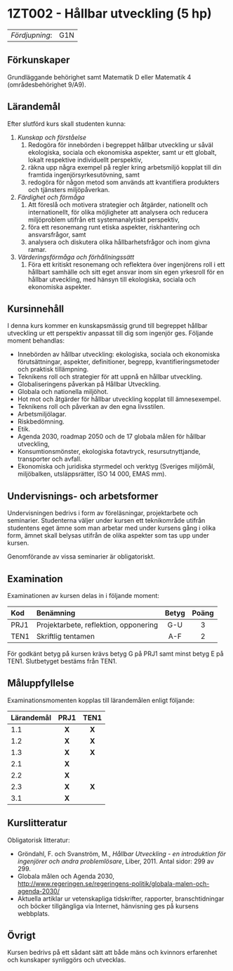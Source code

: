 # 1ZT002 - Hållbar utveckling (5 hp)

|     |     |
| --- | --- | 
| *Fördjupning*: | G1N | 

## Förkunskaper

Grundläggande behörighet samt Matematik D eller Matematik 4 (områdesbehörighet 9/A9). 

## Lärandemål

Efter slutförd kurs skall studenten kunna:

1. *Kunskap och förståelse*
    1. Redogöra för innebörden i begreppet hållbar utveckling ur såväl ekologiska, sociala och ekonomiska aspekter, samt ur ett globalt, lokalt respektive individuellt perspektiv, 
    2. räkna upp några exempel på regler kring arbetsmiljö kopplat till din framtida ingenjörsyrkesutövning, samt
    3. redogöra för någon metod som används att kvantifiera produkters och tjänsters miljöpåverkan.
2. *Färdighet och förmåga*
    1. Att föreslå och motivera strategier och åtgärder, nationellt och internationellt, för olika möjligheter att analysera och reducera miljöproblem utifrån ett systemanalytiskt perspektiv,
    2. föra ett resonemang runt etiska aspekter, riskhantering och ansvarsfrågor, samt
    3. analysera och diskutera olika hållbarhetsfrågor och inom givna ramar.
3. *Värderingsförmåga och förhållningssätt*
    1. Föra ett kritiskt resonemang och reflektera över ingenjörens roll i ett hållbart samhälle och sitt eget ansvar inom sin egen yrkesroll för en hållbar utveckling, med hänsyn till ekologiska, sociala och ekonomiska aspekter.

## Kursinnehåll

I denna kurs kommer en kunskapsmässig grund till begreppet hållbar utveckling ur ett perspektiv anpassat till dig som ingenjör ges. Följande moment behandlas:

- Innebörden av hållbar utveckling: ekologiska, sociala och ekonomiska förutsättningar, aspekter, definitioner, begrepp, kvantifieringsmetoder och praktisk tillämpning.
- Teknikens roll och strategier för att uppnå en hållbar utveckling.
- Globaliseringens påverkan på Hållbar Utveckling.
- Globala och nationella miljöhot.
- Hot mot och åtgärder för hållbar utveckling kopplat till ämnesexempel.
- Teknikens roll och påverkan av den egna livsstilen.
- Arbetsmiljölagar.
- Riskbedömning.
- Etik.
- Agenda 2030, roadmap 2050 och de 17 globala målen för hållbar utveckling,
- Konsumtionsmönster, ekologiska fotavtryck, resursutnyttjande, transporter och avfall.
- Ekonomiska och juridiska styrmedel och verktyg (Sveriges miljömål, miljöbalken, utsläppsrätter, ISO 14 000, EMAS mm).

## Undervisnings- och arbetsformer

Undervisningen bedrivs i form av föreläsningar, projektarbete och seminarier. Studenterna väljer under kursen ett teknikområde utifrån studentens eget ämne som man arbetar med under kursens gång i olika form, ämnet skall belysas utifrån de olika aspekter som tas upp under kursen.

Genomförande av vissa seminarier är obligatoriskt.

## Examination

Examinationen av kursen delas in i följande moment:

| Kod  | Benämning                             | Betyg | Poäng |  
| :--- | :--------------------                 | :---: | :---: |  
| PRJ1 | Projektarbete, reflektion, opponering | G-U   | 3     |  
| TEN1 | Skriftlig tentamen                    | A-F   | 2     |  

För godkänt betyg på kursen krävs betyg G på PRJ1 samt minst betyg E på TEN1. Slutbetyget bestäms från TEN1.

## Måluppfyllelse

Examinationsmomenten kopplas till lärandemålen enligt följande:

| Lärandemål  | PRJ1  | TEN1  |  
| :---------- | :---: | :---: |  
| 1.1         | **X** | **X** |  
| 1.2         | **X** | **X** |  
| 1.3         | **X** | **X** |  
| 2.1         | **X** |       |  
| 2.2         | **X** |       |  
| 2.3         | **X** | **X** |  
| 3.1         | **X** |       |  


## Kurslitteratur

Obligatorisk litteratur: 

- Gröndahl, F. och Svanström, M., *Hållbar Utveckling - en introduktion för ingenjörer och andra problemlösare*, Liber, 2011. Antal sidor: 299 av 299.
- Globala målen och Agenda 2030, http://www.regeringen.se/regeringens-politik/globala-malen-och-agenda-2030/ 
- Aktuella artiklar ur vetenskapliga tidskrifter, rapporter, branschtidningar och böcker tillgängliga via Internet, hänvisning ges på kursens webbplats.

## Övrigt

Kursen bedrivs på ett sådant sätt att både mäns och kvinnors erfarenhet och kunskaper synliggörs och utvecklas.
